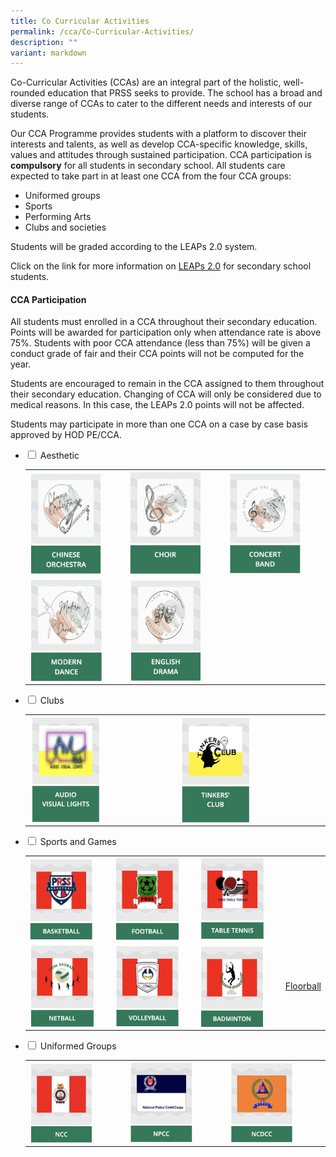 ```yaml
---
title: Co Curricular Activities
permalink: /cca/Co-Curricular-Activities/
description: ""
variant: markdown
---
```

Co-Curricular Activities (CCAs) are an integral part of the holistic, well-rounded education that PRSS seeks to provide. The school has a broad and diverse range of CCAs to cater to the different needs and interests of our students. 

Our CCA Programme provides students with a platform to discover their interests and talents, as well as develop CCA-specific knowledge, skills, values and attitudes through sustained participation. CCA participation is **compulsory** for all students in secondary school. All students care expected to take part in at least one CCA from the four CCA groups:

* Uniformed groups
* Sports
* Performing Arts
* Clubs and societies

Students will be graded according to the LEAPs 2.0 system.

Click on the link for more information on [LEAPs 2.0](https://www.moe.gov.sg/education-in-sg/our-programmes/cca/leaps2-0) for secondary school students.

#### **CCA Participation**

All students must enrolled in a CCA throughout their secondary education.  Points will be awarded for participation only when attendance rate is above 75%. Students with poor CCA attendance (less than 75%) will be given a conduct grade of fair and their CCA points will not be computed for the year.

Students are encouraged to remain in the CCA assigned to them throughout their secondary education. Changing of CCA will only be considered due to medical reasons. In this case, the LEAPs 2.0 points will not be affected.

Students may participate in more than one CCA on a case by case basis approved by HOD PE/CCA.

<ul class="jekyllcodex_accordion">
  
<li><input type="checkbox" id="accordion1">  
<label for="accordion1">Aesthetic</label><div>  
<p>
</p><p></p><table><tbody><tr><td>
<a href="/cca/Aesthetic/Chinese-Orchestra/"><img src="/images/ChineseOrchestra.png" style="width:80%;float:left"></a></td>
	<td><a href="/cca/Aesthetic/Choir/"><img src="/images/Choir.png" style="width:80%;float:left"></a></td>		 
<td><a href="/cca/Aesthetic/Concert-Band/"><img src="/images/ConcertBand.png" style="width:80%;float:left"></a></td></tr><tr>		 
<td><a href="/cca/Aesthetic/Modern-Dance/"><img src="/images/ModernDance.png" style="width:80%;float:left"></a></td>		 
<td><a href="/cca/Aesthetic/English-Drama/"><img src="/images/EnglishDrama.png" style="width:80%;float:left"></a></td>
</tr></tbody></table><p></p></div></li>  	

<li><input type="checkbox" id="accordion2">  
<label for="accordion2">Clubs</label><div>  
<p>
	</p><p></p><p>
	</p><table>
<tbody><tr><td>
	<a href="/cca/Club/Tinkers-Club/"><img src="/images/audio.png" style="width:50%;float:left"></a></td>
<td><a href="/cca/Club/Audio-Visual-Lights/"><img src="/images/tinkersclub.png" style="width:50%;float:left"></a></td>
</tr></tbody></table></div></li>
	
<li><input type="checkbox" id="accordion3">  
<label for="accordion3">Sports and Games</label><div>  
<p><table><tbody><tr>
<td><a href="/cca/Sports-and-Games/Basketball/"><img src="/images/basket.png" style="width:85%;float:left"></a></td>
<td><a href="/cca/Sports-and-Games/Football"><img src="/images/football.png" style="width:85%;float:left"></a></td>
<td><a href="/cca/Sports-and-Games/Table-Tennis/"><img src="/images/tabletennis.png" style="width:85%;float:left"></a></td></tr><tr>
<td><a href="/cca/Sports-and-Games/Netball/"><img src="/images/netball.png" style="width:85%;float:left"></a></td>
<td><a href="/cca/Sports-and-Games/Volleyball/"><img src="/images/volleyb.png" style="width:85%;float:left"></a></td>
<td><a href="/cca/Sports-and-Games/Badminton/"><img src="/images/badminton.png" style="width:85%;float:left"></a></td><td><a href="/cca/sports-groups/floorball/">Floorball</a></td>
</tr></tbody></table></p></div></li>
	
<li><input type="checkbox" id="accordion4">  
<label for="accordion4">Uniformed Groups</label><div>  
<p><table><tbody>
<tr><td><a alt="National Cadet Corps" href="/cca/Uniformed-Groups/National-Cadet-Corps/"><img src="/images/ncclogo.png" style="width:70%;float:left"></a></td>
<td><a alt="National Police Cadet Corps" href="/cca/Uniformed-Groups/National-Police-Cadet-Corps"><img src="/images/npcclogo.png" style="width:70%;float:left"></a></td>
<td><a alt="National Civil Defence Cadet Corps" href="/cca/Uniformed-Groups/National-Civil-Defence-Cadet-Corps/"><img src="/images/ncdcclogo.png" style="width:70%;float:left"></a></td>
</tr></tbody></table></p></div></li></ul>